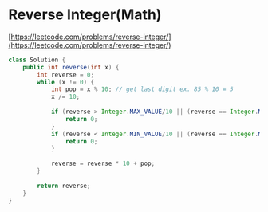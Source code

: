 # Reverse Integer(Math)

[https://leetcode.com/problems/reverse-integer/](https://leetcode.com/problems/reverse-integer/)

```java
class Solution {
    public int reverse(int x) {
        int reverse = 0;
        while (x != 0) {
            int pop = x % 10; // get last digit ex. 85 % 10 = 5
            x /= 10;
            
            if (reverse > Integer.MAX_VALUE/10 || (reverse == Integer.MAX_VALUE / 10 && pop > 7)) {
                return 0;
            }
            if (reverse < Integer.MIN_VALUE/10 || (reverse == Integer.MIN_VALUE / 10 && pop < -8)) {
                return 0;
            }
            
            reverse = reverse * 10 + pop;
        }
        
        return reverse;
    }
}
```
